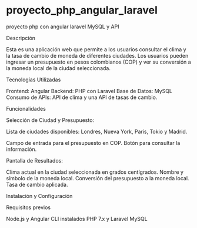 # proyecto_php_angular_laravel
proyecto php con angular laravel MySQL y API

Descripción

Esta es una aplicación web que permite a los usuarios consultar el clima y la tasa de cambio de moneda de diferentes ciudades. Los usuarios pueden ingresar un presupuesto en pesos colombianos (COP) y ver su conversión a la moneda local de la ciudad seleccionada.

Tecnologías Utilizadas

Frontend: Angular
Backend: PHP con Laravel
Base de Datos: MySQL
Consumo de APIs: API de clima y una API de tasas de cambio.

Funcionalidades

Selección de Ciudad y Presupuesto:

Lista de ciudades disponibles: Londres, Nueva York, París, Tokio y Madrid.

Campo de entrada para el presupuesto en COP.
Botón para consultar la información.

Pantalla de Resultados:

Clima actual en la ciudad seleccionada en grados centígrados.
Nombre y símbolo de la moneda local.
Conversión del presupuesto a la moneda local.
Tasa de cambio aplicada.

Instalación y Configuración

Requisitos previos

Node.js y Angular CLI instalados
PHP 7.x y Laravel
MySQL